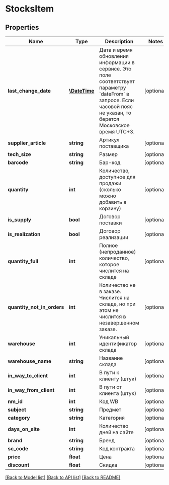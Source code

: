 # StocksItem

## Properties
Name | Type | Description | Notes
------------ | ------------- | ------------- | -------------
**last_change_date** | [**\DateTime**](\DateTime.md) | Дата и время обновления информации в сервисе. Это поле соответствует параметру &#x60;dateFrom&#x60; в запросе. Если часовой пояс не указан, то берется Московское время UTC+3. | [optional] 
**supplier_article** | **string** | Артикул поставщика | [optional] 
**tech_size** | **string** | Размер | [optional] 
**barcode** | **string** | Бар-код | [optional] 
**quantity** | **int** | Количество, доступное для продажи (сколько можно добавить в корзину) | [optional] 
**is_supply** | **bool** | Договор поставки | [optional] 
**is_realization** | **bool** | Договор реализации | [optional] 
**quantity_full** | **int** | Полное (непроданное) количество, которое числится на складе | [optional] 
**quantity_not_in_orders** | **int** | Количество не в заказе. Числится на складе, но при этом не числится в незавершенном заказе. | [optional] 
**warehouse** | **int** | Уникальный идентификатор склада | [optional] 
**warehouse_name** | **string** | Название склада | [optional] 
**in_way_to_client** | **int** | В пути к клиенту (штук) | [optional] 
**in_way_from_client** | **int** | В пути от клиента (штук) | [optional] 
**nm_id** | **int** | Код WB | [optional] 
**subject** | **string** | Предмет | [optional] 
**category** | **string** | Категория | [optional] 
**days_on_site** | **int** | Количество дней на сайте | [optional] 
**brand** | **string** | Бренд | [optional] 
**sc_code** | **string** | Код контракта | [optional] 
**price** | **float** | Цена | [optional] 
**discount** | **float** | Скидка | [optional] 

[[Back to Model list]](../../README.md#documentation-for-models) [[Back to API list]](../../README.md#documentation-for-api-endpoints) [[Back to README]](../../README.md)

